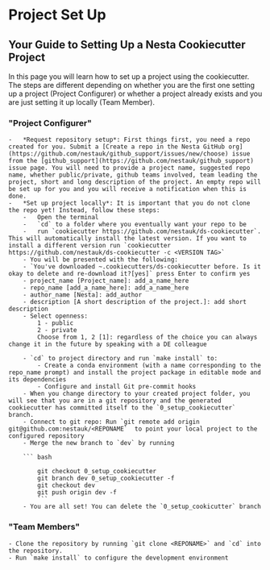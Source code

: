 # Project Set Up

## Your Guide to Setting Up a Nesta Cookiecutter Project

In this page you will learn how to set up a project using the cookiecutter. The steps are different depending on whether you are the first one setting up a project (Project Configurer) or whether a project already exists and you are just setting it up locally (Team Member).

### "Project Configurer"

    -   *Request repository setup*: First things first, you need a repo created for you. Submit a [Create a repo in the Nesta GitHub org](https://github.com/nestauk/github_support/issues/new/choose) issue from the [github_support](https://github.com/nestauk/github_support) issue page. You will need to provide a project name, suggested repo name, whether public/private, github teams involved, team leading the project, short and long description of the project. An empty repo will be set up for you and you will receive a notification when this is done.
    -   *Set up project locally*: It is important that you do not clone the repo yet! Instead, follow these steps:
        -   Open the terminal
        -   `cd` to a folder where you eventually want your repo to be
        -   run `cookiecutter https://github.com/nestauk/ds-cookiecutter`. This will automatically install the latest version. If you want to install a different version run `cookiecutter https://github.com/nestauk/ds-cookiecutter -c <VERSION TAG>`
        - You will be presented with the following:
        - `You've downloaded ~.cookiecutters/ds-cookiecutter before. Is it okay to delete and re-download it?[yes]` press Enter to confirm yes
        - project_name [Project_name]: add_a_name_here
        - repo_name [add_a_name_here]: add_a_name_here
        - author_name [Nesta]: add_author
        - description [A short description of the project.]: add short description
        - Select openness:
            1 - public
            2 - private
            Choose from 1, 2 [1]: regardless of the choice you can always change it in the future by speaking with a DE colleague

        - `cd` to project directory and run `make install` to:
            - Create a conda environment (with a name corresponding to the repo_name prompt) and install the project package in editable mode and its dependencies
            - Configure and install Git pre-commit hooks
        - When you change directory to your created project folder, you will see that you are in a git repository and the generated cookiecutter has committed itself to the `0_setup_cookiecutter` branch.
        - Connect to git repo: Run `git remote add origin git@github.com:nestauk/<REPONAME`  to point your local project to the configured repository
        - Merge the new branch to `dev` by running

        ``` bash

            git checkout 0_setup_cookiecutter
            git branch dev 0_setup_cookiecutter -f
            git checkout dev
            git push origin dev -f
            ```
        - You are all set! You can delete the `0_setup_cookicutter` branch


### "Team Members"

    - Clone the repository by running `git clone <REPONAME>` and `cd` into the repository.
    - Run `make install` to configure the development environment 

  
